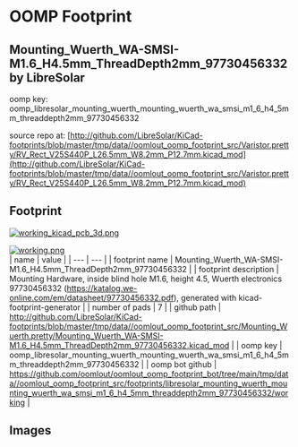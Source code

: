# OOMP Footprint  
## Mounting_Wuerth_WA-SMSI-M1.6_H4.5mm_ThreadDepth2mm_97730456332  by LibreSolar  
  
oomp key: oomp_libresolar_mounting_wuerth_mounting_wuerth_wa_smsi_m1_6_h4_5mm_threaddepth2mm_97730456332  
  
source repo at: [http://github.com/LibreSolar/KiCad-footprints/blob/master/tmp/data//oomlout_oomp_footprint_src/Varistor.pretty/RV_Rect_V25S440P_L26.5mm_W8.2mm_P12.7mm.kicad_mod](http://github.com/LibreSolar/KiCad-footprints/blob/master/tmp/data//oomlout_oomp_footprint_src/Varistor.pretty/RV_Rect_V25S440P_L26.5mm_W8.2mm_P12.7mm.kicad_mod)  
## Footprint  
  
[![working_kicad_pcb_3d.png](working_kicad_pcb_3d_600.png)](working_kicad_pcb_3d.png)  
  
[![working.png](working_600.png)](working.png)  
| name | value | 
| --- | --- | 
| footprint name | Mounting_Wuerth_WA-SMSI-M1.6_H4.5mm_ThreadDepth2mm_97730456332 | 
| footprint description | Mounting Hardware, inside blind hole M1.6, height 4.5, Wuerth electronics 97730456332 (https://katalog.we-online.com/em/datasheet/97730456332.pdf), generated with kicad-footprint-generator | 
| number of pads | 7 | 
| github path | http://github.com/LibreSolar/KiCad-footprints/blob/master/tmp/data//oomlout_oomp_footprint_src/Mounting_Wuerth.pretty/Mounting_Wuerth_WA-SMSI-M1.6_H4.5mm_ThreadDepth2mm_97730456332.kicad_mod | 
| oomp key | oomp_libresolar_mounting_wuerth_mounting_wuerth_wa_smsi_m1_6_h4_5mm_threaddepth2mm_97730456332 | 
| oomp bot github | https://github.com/oomlout/oomlout_oomp_footprint_bot/tree/main/tmp/data//oomlout_oomp_footprint_src/footprints/libresolar_mounting_wuerth_mounting_wuerth_wa_smsi_m1_6_h4_5mm_threaddepth2mm_97730456332/working | 
## Images  

